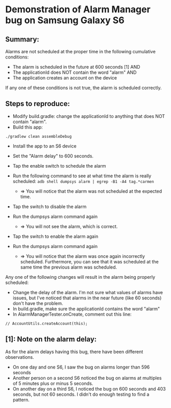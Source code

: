 Demonstration of Alarm Manager bug on Samsung Galaxy S6
=======================================================

Summary:
--------
Alarms are not scheduled at the proper time in the following cumulative conditions:
* The alarm is scheduled in the future at 600 seconds [1]
AND
* The applicationId does NOT contain the word "alarm"
AND
* The application creates an account on the device

If any one of these conditions is not true, the alarm is scheduled correctly.


Steps to reproduce:
-------------------
* Modify build.gradle: change the applicationId to anything that does NOT contain "alarm".
* Build this app:
```
./gradlew clean assembleDebug 
```
* Install the app to an S6 device
* Set the "Alarm delay" to 600 seconds.
* Tap the enable switch to schedule the alarm
* Run the following command to see at what time the alarm is really scheduled: ``` adb shell dumpsys alarm | egrep -B1 -A4 tag.*carmen ```
  * => You will notice that the alarm was not scheduled at the expected time.

* Tap the switch to disable the alarm
* Run the dumpsys alarm command again
  * => You will not see the alarm, which is correct.

* Tap the switch to enable the alarm again
* Run the dumpsys alarm command again
  * => You will notice that the alarm was once again incorrectly scheduled. Furthermore, you can see that it was scheduled at the same time the previous alarm was scheduled.


Any one of the following changes will result in the alarm being properly scheduled:
* Change the delay of the alarm. I'm not sure what values of alarms have issues, but I've noticed that alarms in the near future (like 60 seconds) don't have the problem.
* In build.gradle, make sure the applicationId contains the word "alarm"
* In AlarmManagerTester.onCreate, comment out this line:
```
// AccountUtils.createAccount(this);
```


[1]: Note on the alarm delay:
-----------------------------
As for the alarm delays having this bug, there have been different observations.
* On one day and one S6, I saw the bug on alarms longer than 596 seconds
* Another person on a second S6 noticed the bug on alarms at multiples of 5 minutes plus or minus 5 seconds.
* On another day on a third S6, I noticed the bug on 600 seconds and 403 seconds, but not 60 seconds.  I didn't do enough testing to find a pattern.
